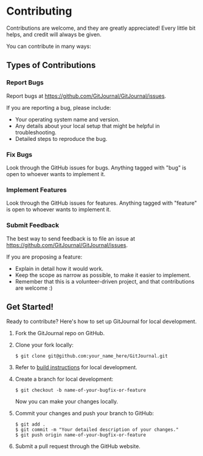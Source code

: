 # Contributing

Contributions are welcome, and they are greatly appreciated\! Every
little bit helps, and credit will always be given.

You can contribute in many ways:

## Types of Contributions

### Report Bugs

Report bugs at <https://github.com/GitJournal/GitJournal/issues>.

If you are reporting a bug, please include:

  - Your operating system name and version.
  - Any details about your local setup that might be helpful in
    troubleshooting.
  - Detailed steps to reproduce the bug.

### Fix Bugs

Look through the GitHub issues for bugs. Anything tagged with "bug" is
open to whoever wants to implement it.

### Implement Features

Look through the GitHub issues for features. Anything tagged with
"feature" is open to whoever wants to implement it.

### Submit Feedback

The best way to send feedback is to file an issue at
<https://github.com/GitJournal/GitJournal/issues>.

If you are proposing a feature:

  - Explain in detail how it would work.
  - Keep the scope as narrow as possible, to make it easier to
    implement.
  - Remember that this is a volunteer-driven project, and that
    contributions are welcome :)

## Get Started!

Ready to contribute? Here's how to set up GitJournal for local development.

1.  Fork the GitJournal repo on GitHub.

2.  Clone your fork locally:
    
        $ git clone git@github.com:your_name_here/GitJournal.git

3.  Refer to [build instructions](BUILD.md) for local development.

4.  Create a branch for local development:
    
        $ git checkout -b name-of-your-bugfix-or-feature
    
    Now you can make your changes locally.

5.  Commit your changes and push your branch to GitHub:
    
        $ git add .
        $ git commit -m "Your detailed description of your changes."
        $ git push origin name-of-your-bugfix-or-feature

6.  Submit a pull request through the GitHub website.
